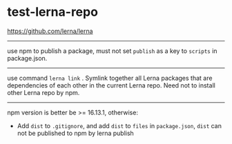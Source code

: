 # test-lerna-repo

https://github.com/lerna/lerna

***

use npm to publish a package, must not set `publish` as a key to `scripts` in package.json.

***

use command `lerna link` . Symlink together all Lerna packages that are dependencies of each other in the current Lerna repo. Need not to install other Lerna repo by npm.

***

npm version is better be >= 16.13.1, otherwise:

- Add `dist` to `.gitignore`, and add `dist` to `files` in `package.json`, `dist` can not be published to npm by lerna publish
